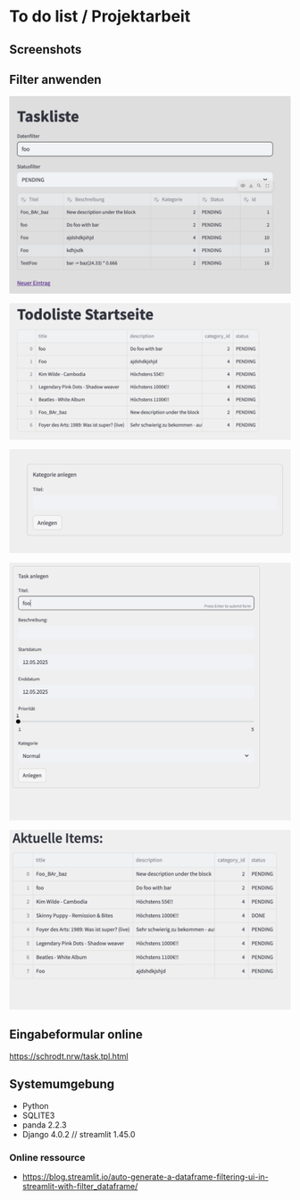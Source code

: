 # To do list / Projektarbeit 




## Screenshots

## Filter anwenden
![Start.](filter_doppelt.png "Start.")

![Start.](hp.png "Start.")

![Neu anlegen Kat.](cat.png "Neu anlegen Kat.")

![Neu anlegen](task.png "Neu anlegen")

![Liste](liste.png "Liste")

## Eingabeformular online

https://schrodt.nrw/task.tpl.html

## Systemumgebung

- Python
- SQLITE3
- panda 2.2.3
- Django 4.0.2 //  streamlit 1.45.0


### Online ressource

- https://blog.streamlit.io/auto-generate-a-dataframe-filtering-ui-in-streamlit-with-filter_dataframe/